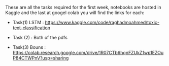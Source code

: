 These are all the tasks required for the first week, notebooks are hosted in Kaggle and the last at googel colab you will find the links for each: 

- Task(1) LSTM :
https://www.kaggle.com/code/raghadmoahmed/toxic-text-classification
  
- Task (2) : Both of the pdfs 
- Task(3) Bouns :
  https://colab.research.google.com/drive/1R07CTb6hqnFZUkZ1wp1EZOuP84CTWPnV?usp=sharing
